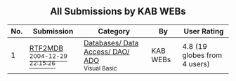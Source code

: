 ﻿<div align="center">

## All Submissions by KAB WEBs

</div>

No.  | Submission | Category | By   | User Rating
---- | ---------- | -------- | ---- | -----------
1 | [RTF2MDB<br /><sup>2004-12-29 22:15:26</sup>](https://github.com/Planet-Source-Code/kab-webs-rtf2mdb__1-57992) | [Databases/ Data Access/ DAO/ ADO<br /><sup>Visual Basic</sup>](../ByCategory/databases-data-access-dao-ado__1-6.md) | KAB WEBs | 4.8 (19 globes from 4 users)
